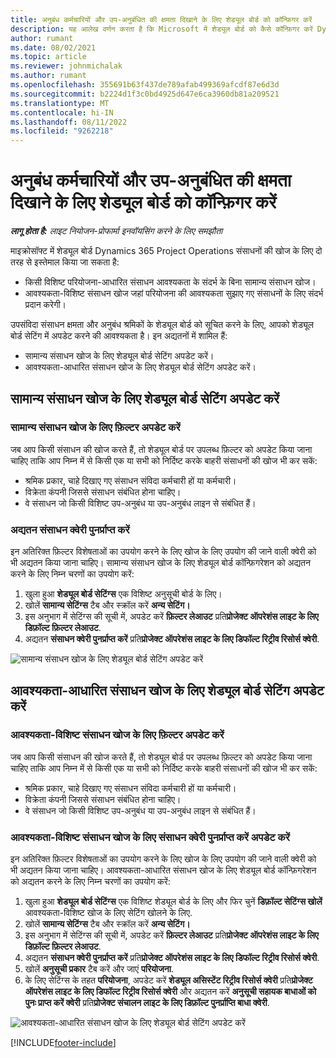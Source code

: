 ```yaml
---
title: अनुबंध कर्मचारियों और उप-अनुबंधित की क्षमता दिखाने के लिए शेड्यूल बोर्ड को कॉन्फ़िगर करें
description: यह आलेख वर्णन करता है कि Microsoft में शेड्यूल बोर्ड को कैसे कॉन्फ़िगर करें Dynamics 365 Project Operations परियोजना संसाधन आवश्यकताओं को पूरा करते समय उपसंविदा संसाधन क्षमता दिखाने के लिए।
author: rumant
ms.date: 08/02/2021
ms.topic: article
ms.reviewer: johnmichalak
ms.author: rumant
ms.openlocfilehash: 355691b63f437de789afab499369afcdf87e6d3d
ms.sourcegitcommit: b2224d1f3c0bd4925d647e6ca3960db81a209521
ms.translationtype: MT
ms.contentlocale: hi-IN
ms.lasthandoff: 08/11/2022
ms.locfileid: "9262218"
---
```

# <a name="configure-schedule-board-to-show-contract-workers-and-subcontracted-capacity"></a>अनुबंध कर्मचारियों और उप-अनुबंधित की क्षमता दिखाने के लिए शेड्यूल बोर्ड को कॉन्फ़िगर करें 

_**लागू होता है:** लाइट नियोजन-प्रोफार्मा इनवॉयसिंग करने के लिए समझौता_

माइक्रोसॉफ्ट में शेड्यूल बोर्ड Dynamics 365 Project Operations संसाधनों की खोज के लिए दो तरह से इस्तेमाल किया जा सकता है:

- किसी विशिष्ट परियोजना-आधारित संसाधन आवश्यकता के संदर्भ के बिना सामान्य संसाधन खोज।
- आवश्यकता-विशिष्ट संसाधन खोज जहां परियोजना की आवश्यकता सुझाए गए संसाधनों के लिए संदर्भ प्रदान करेगी।

उपसंविदा संसाधन क्षमता और अनुबंध श्रमिकों के शेड्यूल बोर्ड को सूचित करने के लिए, आपको शेड्यूल बोर्ड सेटिंग में अपडेट करने की आवश्यकता है। इन अद्यतनों में शामिल हैं: 
- सामान्य संसाधन खोज के लिए शेड्यूल बोर्ड सेटिंग अपडेट करें।
- आवश्यकता-आधारित संसाधन खोज के लिए शेड्यूल बोर्ड सेटिंग अपडेट करें।

## <a name="update-schedule-board-settings-for-general-resource-search"></a>सामान्य संसाधन खोज के लिए शेड्यूल बोर्ड सेटिंग अपडेट करें
### <a name="update-filters-for-general-resource-search"></a>सामान्य संसाधन खोज के लिए फ़िल्टर अपडेट करें
जब आप किसी संसाधन की खोज करते हैं, तो शेड्यूल बोर्ड पर उपलब्ध फ़िल्टर को अपडेट किया जाना चाहिए ताकि आप निम्न में से किसी एक या सभी को निर्दिष्ट करके बाहरी संसाधनों की खोज भी कर सकें:
  - श्रमिक प्रकार, चाहे दिखाए गए संसाधन संविदा कर्मचारी हों या कर्मचारी।
  - विक्रेता कंपनी जिससे संसाधन संबंधित होना चाहिए।
  - वे संसाधन जो किसी विशिष्ट उप-अनुबंध या उप-अनुबंध लाइन से संबंधित हैं।
    
### <a name="update-retrieve-resource-query"></a>अद्यतन संसाधन क्वेरी पुनर्प्राप्त करें
इन अतिरिक्त फ़िल्टर विशेषताओं का उपयोग करने के लिए खोज के लिए उपयोग की जाने वाली क्वेरी को भी अद्यतन किया जाना चाहिए। सामान्य संसाधन खोज के लिए शेड्यूल बोर्ड कॉन्फ़िगरेशन को अद्यतन करने के लिए निम्न चरणों का उपयोग करें:  
1. खुला हुआ **शेड्यूल बोर्ड सेटिंग्स** एक विशिष्ट अनुसूची बोर्ड के लिए।
2. खोलें **सामान्य सेटिंग्स** टैब और स्क्रॉल करें **अन्य सेटिंग।**
3. इस अनुभाग में सेटिंग्स की सूची में, अपडेट करें **फ़िल्टर लेआउट** प्रति**प्रोजेक्ट ऑपरेशंस लाइट के लिए डिफ़ॉल्ट फ़िल्टर लेआउट**.
4. अद्यतन **संसाधन क्वेरी पुनर्प्राप्त करें** प्रति**प्रोजेक्ट ऑपरेशंस लाइट के लिए डिफॉल्ट रिट्रीव रिसोर्स क्वेरी**.

![सामान्य संसाधन खोज के लिए शेड्यूल बोर्ड सेटिंग अपडेट करें](../media/BoardSettings.png)  

## <a name="update-schedule-board-settings-for-requirementbased-resource-search"></a>आवश्यकता-आधारित संसाधन खोज के लिए शेड्यूल बोर्ड सेटिंग अपडेट करें
### <a name="update-filters-for-requirement-specific-resource-search"></a>आवश्यकता-विशिष्ट संसाधन खोज के लिए फ़िल्टर अपडेट करें 
जब आप किसी संसाधन की खोज करते हैं, तो शेड्यूल बोर्ड पर उपलब्ध फ़िल्टर को अपडेट किया जाना चाहिए ताकि आप निम्न में से किसी एक या सभी को निर्दिष्ट करके बाहरी संसाधनों की खोज भी कर सकें:
 - श्रमिक प्रकार, चाहे दिखाए गए संसाधन संविदा कर्मचारी हों या कर्मचारी।
 - विक्रेता कंपनी जिससे संसाधन संबंधित होना चाहिए।
 - वे संसाधन जो किसी विशिष्ट उप-अनुबंध या उप-अनुबंध लाइन से संबंधित हैं।

### <a name="update-retrieve-resource-query-for-requirement-specific-resource-search"></a>आवश्यकता-विशिष्ट संसाधन खोज के लिए संसाधन क्वेरी पुनर्प्राप्त करें अपडेट करें 
इन अतिरिक्त फ़िल्टर विशेषताओं का उपयोग करने के लिए खोज के लिए उपयोग की जाने वाली क्वेरी को भी अद्यतन किया जाना चाहिए। आवश्यकता-आधारित संसाधन खोज के लिए शेड्यूल बोर्ड कॉन्फ़िगरेशन को अद्यतन करने के लिए निम्न चरणों का उपयोग करें:

1. खुला हुआ **शेड्यूल बोर्ड सेटिंग्स** एक विशिष्ट शेड्यूल बोर्ड के लिए और फिर चुनें **डिफ़ॉल्ट सेटिंग्स खोलें** आवश्यकता-विशिष्ट खोज के लिए सेटिंग खोलने के लिए.
2. खोलें **सामान्य सेटिंग्स** टैब और स्क्रॉल करें **अन्य सेटिंग।**
3. इस अनुभाग में सेटिंग्स की सूची में, अपडेट करें **फ़िल्टर लेआउट** प्रति**प्रोजेक्ट ऑपरेशंस लाइट के लिए डिफ़ॉल्ट फ़िल्टर लेआउट**.
4. अद्यतन **संसाधन क्वेरी पुनर्प्राप्त करें** प्रति**प्रोजेक्ट ऑपरेशंस लाइट के लिए डिफॉल्ट रिट्रीव रिसोर्स क्वेरी**.
5. खोलें **अनुसूची प्रकार** टैब करें और जाएं **परियोजना**.
6. के लिए सेटिंग्स के तहत **परियोजना**, अपडेट करें **शेड्यूल असिस्टेंट रिट्रीव रिसोर्स क्वेरी** प्रति**प्रोजेक्ट ऑपरेशंस लाइट के लिए डिफॉल्ट रिट्रीव रिसोर्स क्वेरी** और अद्यतन करें **अनुसूची सहायक बाधाओं को पुनः प्राप्त करें क्वेरी** प्रति**प्रोजेक्ट संचालन लाइट के लिए डिफ़ॉल्ट पुनर्प्राप्ति बाधा क्वेरी**.

![आवश्यकता-आधारित संसाधन खोज के लिए शेड्यूल बोर्ड सेटिंग अपडेट करें](../media/SASettings.png)  

[!INCLUDE[footer-include](../../includes/footer-banner.md)]
